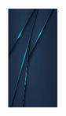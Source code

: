 
<p style="width:100px">
  <img src="https://github.com/YohannHERBET/YOHANNHERBET/blob/main/img/pngtree-abstract-metallic-blue-black-frame-layout-modern-tech-design-template-image_305020.jpg" alt="background" height="200" style="margin-right: 20px"/>
</p>
